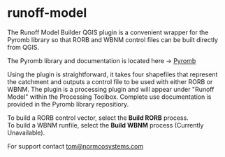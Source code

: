 # runoff-model
The Runoff Model Builder QGIS plugin is a convenient wrapper for the Pyromb library so that RORB and WBNM control files can be built directly from QGIS.
  
The Pyromb library and documentation is located here -> [Pyromb](https://github.com/norman-tom/pyromb)
  
Using the plugin is straightforward, it takes four shapefiles that represent the catchment and outputs a control file to be used with either RORB or WBNM. The plugin is a processing plugin and will appear under "Runoff Model" within the Processing Toolbox. Complete use documentation is provided in the Pyromb library repositiory. 

To build a RORB control vector, select the **Build RORB** process.  
To build a WBNM runfile, select the **Build WBNM** process (Currently Unavailable).

For support contact tom@normcosystems.com
